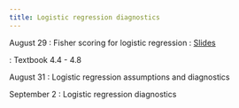 ```yaml
---
title: Logistic regression diagnostics
---
```


August 29
: Fisher scoring for logistic regression
  : [Slides](https://sta712-f22.github.io/slides/lecture_4.pdf)
  
: Textbook 4.4 - 4.8

August 31
: Logistic regression assumptions and diagnostics

September 2
: Logistic regression diagnostics